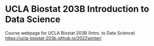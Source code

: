 # UCLA Biostat 203B Introduction to Data Science

Course webpage for UCLA Biostat 203B (Intro. to Data Science)  
<https://ucla-biostat-203b.github.io/2022winter/>
